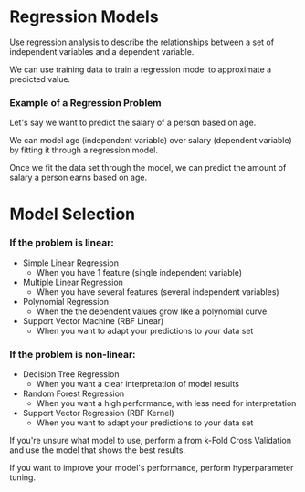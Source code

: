 # Regression Models
Use regression analysis to describe the relationships between a set of independent variables and a dependent variable.

We can use training data to train a regression model to approximate a predicted value.

### Example of a Regression Problem
Let's say we want to predict the salary of a person based on age.

We can model age (independent variable) over salary (dependent variable) by fitting it through a regression model.

Once we fit the data set through the model, we can predict the amount of salary a person earns based on age.

# Model Selection
### If the problem is linear:
- Simple Linear Regression
    - When you have 1 feature (single independent variable)
- Multiple Linear Regression
    - When you have several features (several independent variables)
- Polynomial Regression
    - When the the dependent values grow like a polynomial curve
- Support Vector Machine (RBF Linear)
    - When you want to adapt your predictions to your data set

### If the problem is non-linear:
- Decision Tree Regression
    - When you want a clear interpretation of model results
- Random Forest Regression
    - When you want a high performance, with less need for interpretation
- Support Vector Regression (RBF Kernel)
    - When you want to adapt your predictions to your data set

If you're unsure what model to use, perform a from k-Fold Cross Validation and use the model that shows the best results.

If you want to improve your model's performance, perform hyperparameter tuning.